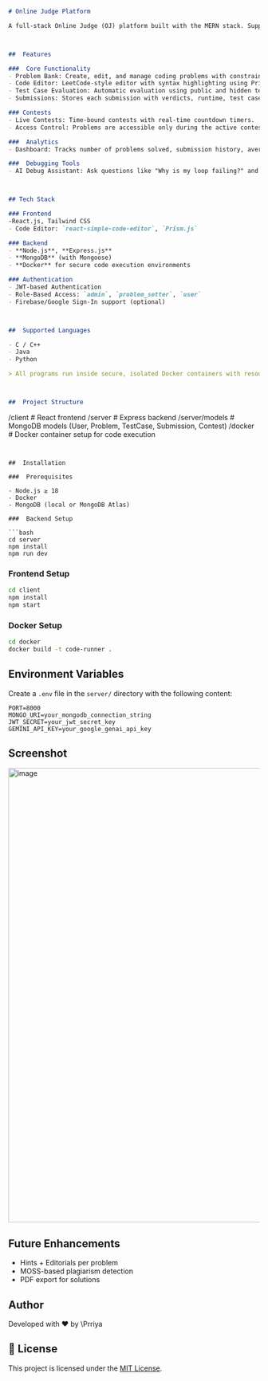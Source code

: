 

```markdown
# Online Judge Platform

A full-stack Online Judge (OJ) platform built with the MERN stack. Supports competitive programming features like problem solving, code execution, live contests, time-travel debugging, and an AI-powered debugging assistant.



##  Features

###  Core Functionality
- Problem Bank: Create, edit, and manage coding problems with constraints, examples, hidden test cases, and starter code.
- Code Editor: LeetCode-style editor with syntax highlighting using Prism.js, supporting C/C++, Java, and Python.
- Test Case Evaluation: Automatic evaluation using public and hidden test cases.
- Submissions: Stores each submission with verdicts, runtime, test case results, and timestamps.

### Contests
- Live Contests: Time-bound contests with real-time countdown timers.
- Access Control: Problems are accessible only during the active contest window.

###  Analytics
- Dashboard: Tracks number of problems solved, submission history, average submission time, and participation stats.

###  Debugging Tools
- AI Debug Assistant: Ask questions like "Why is my loop failing?" and get targeted AI feedback on failed code.



## Tech Stack

### Frontend
-React.js, Tailwind CSS
- Code Editor: `react-simple-code-editor`, `Prism.js`

### Backend
- **Node.js**, **Express.js**
- **MongoDB** (with Mongoose)
- **Docker** for secure code execution environments

### Authentication
- JWT-based Authentication
- Role-Based Access: `admin`, `problem_setter`, `user`
- Firebase/Google Sign-In support (optional)



##  Supported Languages

- C / C++
- Java
- Python

> All programs run inside secure, isolated Docker containers with resource/time constraints.



##  Project Structure

```

/client              # React frontend
/server              # Express backend
/server/models       # MongoDB models (User, Problem, TestCase, Submission, Contest)
/docker              # Docker container setup for code execution

````


##  Installation

###  Prerequisites

- Node.js ≥ 18
- Docker
- MongoDB (local or MongoDB Atlas)

###  Backend Setup

```bash
cd server
npm install
npm run dev
````

###  Frontend Setup

```bash
cd client
npm install
npm start
```

### Docker Setup

```bash
cd docker
docker build -t code-runner .
```



##  Environment Variables

Create a `.env` file in the `server/` directory with the following content:

```env
PORT=8000
MONGO_URI=your_mongodb_connection_string
JWT_SECRET=your_jwt_secret_key
GEMINI_API_KEY=your_google_genai_api_key
```






##  Screenshot

<img width="1893" height="912" alt="image" src="https://github.com/user-attachments/assets/75e263cf-810b-4af7-8d27-1c1c9971cbc1" />


##  Future Enhancements


* Hints + Editorials per problem
* MOSS-based plagiarism detection
*  PDF export for solutions



##  Author

Developed with ❤️ by \Prriya



## 📄 License

This project is licensed under the [MIT License](LICENSE).

